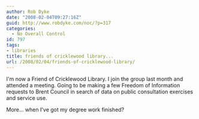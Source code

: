 ```yaml
---
author: Rob Dyke
date: "2008-02-04T09:27:16Z"
guid: http://www.robdyke.com/noc/?p=317
categories:
  - No Overall Control
id: 797
tags:
- libraries
title: friends of cricklewood library...
url: /2008/02/04/friends-of-cricklewood-library/
---
```

I'm now a Friend of Cricklewood Library. I join the group last month and attended a meeting. Going to be making a few Freedom of Information requests to Brent Council in search of data on public consultation exercises and service use.

More... when I've got my degree work finished?